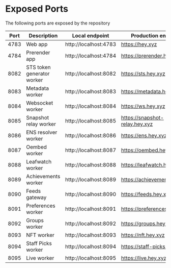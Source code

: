 # Exposed Ports

The following ports are exposed by the repository

| Port | Description                | Local endpoint        | Production endpoint            |
| ---- | -------------------------- | --------------------- | ------------------------------ |
| 4783 | Web app                    | http://localhost:4783 | https://hey.xyz                |
| 4784 | Prerender app              | http://localhost:4784 | https://prerender.hey.xyz      |
| 8082 | STS token generator worker | http://localhost:8082 | https://sts.hey.xyz            |
| 8083 | Metadata worker            | http://localhost:8083 | https://metadata.hey.xyz       |
| 8084 | Websocket worker           | http://localhost:8084 | https://ws.hey.xyz             |
| 8085 | Snapshot relay worker      | http://localhost:8085 | https://snapshot-relay.hey.xyz |
| 8086 | ENS resolver worker        | http://localhost:8086 | https://ens.hey.xyz            |
| 8087 | Oembed worker              | http://localhost:8087 | https://oembed.hey.xyz         |
| 8088 | Leafwatch worker           | http://localhost:8088 | https://leafwatch.hey.xyz      |
| 8089 | Achievements worker        | http://localhost:8089 | https://achievements.hey.xyz   |
| 8090 | Feeds gateway              | http://localhost:8090 | https://feeds.hey.xyz          |
| 8091 | Preferences worker         | http://localhost:8091 | https://preferences.hey.xyz    |
| 8092 | Groups worker              | http://localhost:8092 | https://groups.hey.xyz         |
| 8093 | NFT worker                 | http://localhost:8093 | https://nft.hey.xyz            |
| 8094 | Staff Picks worker         | http://localhost:8094 | https://staff-picks.hey.xyz    |
| 8095 | Live worker                | http://localhost:8095 | https://live.hey.xyz           |
